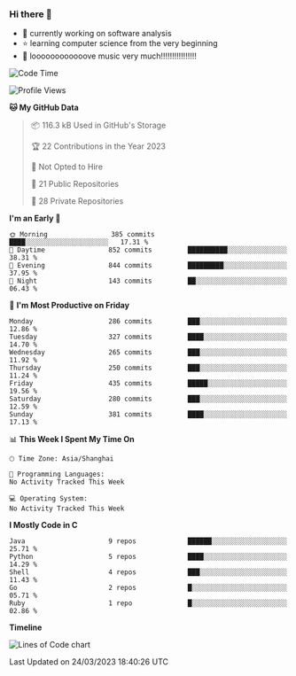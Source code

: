 ### Hi there 👋

<!--
**rbamb/rbamb** is a ✨ _special_ ✨ repository because its `README.md` (this file) appears on your GitHub profile.

Here are some ideas to get you started:

- 🔭 I’m currently working on ...
- 🌱 I’m currently learning ...
- 👯 I’m looking to collaborate on ...
- 🤔 I’m looking for help with ...
- 💬 Ask me about ...
- 📫 How to reach me: ...
- 😄 Pronouns: ...
- ⚡ Fun fact: ...
-->

* :rocket: currently working on software analysis
* :star: learning computer science from the very beginning
* :musical_note: loooooooooooove music very much!!!!!!!!!!!!!!!!

<!--START_SECTION:waka-->
![Code Time](http://img.shields.io/badge/Code%20Time-0%20secs-blue)

![Profile Views](http://img.shields.io/badge/Profile%20Views-1-blue)

**🐱 My GitHub Data** 

> 📦 116.3 kB Used in GitHub's Storage 
 > 
> 🏆 22 Contributions in the Year 2023
 > 
> 🚫 Not Opted to Hire
 > 
> 📜 21 Public Repositories 
 > 
> 🔑 28 Private Repositories 
 > 
**I'm an Early 🐤** 

```text
🌞 Morning                385 commits         ████░░░░░░░░░░░░░░░░░░░░░   17.31 % 
🌆 Daytime                852 commits         ██████████░░░░░░░░░░░░░░░   38.31 % 
🌃 Evening                844 commits         █████████░░░░░░░░░░░░░░░░   37.95 % 
🌙 Night                  143 commits         ██░░░░░░░░░░░░░░░░░░░░░░░   06.43 % 
```
📅 **I'm Most Productive on Friday** 

```text
Monday                   286 commits         ███░░░░░░░░░░░░░░░░░░░░░░   12.86 % 
Tuesday                  327 commits         ████░░░░░░░░░░░░░░░░░░░░░   14.70 % 
Wednesday                265 commits         ███░░░░░░░░░░░░░░░░░░░░░░   11.92 % 
Thursday                 250 commits         ███░░░░░░░░░░░░░░░░░░░░░░   11.24 % 
Friday                   435 commits         █████░░░░░░░░░░░░░░░░░░░░   19.56 % 
Saturday                 280 commits         ███░░░░░░░░░░░░░░░░░░░░░░   12.59 % 
Sunday                   381 commits         ████░░░░░░░░░░░░░░░░░░░░░   17.13 % 
```


📊 **This Week I Spent My Time On** 

```text
🕑︎ Time Zone: Asia/Shanghai

💬 Programming Languages: 
No Activity Tracked This Week

💻 Operating System: 
No Activity Tracked This Week
```

**I Mostly Code in C** 

```text
Java                     9 repos             ██████░░░░░░░░░░░░░░░░░░░   25.71 % 
Python                   5 repos             ████░░░░░░░░░░░░░░░░░░░░░   14.29 % 
Shell                    4 repos             ███░░░░░░░░░░░░░░░░░░░░░░   11.43 % 
Go                       2 repos             █░░░░░░░░░░░░░░░░░░░░░░░░   05.71 % 
Ruby                     1 repo              █░░░░░░░░░░░░░░░░░░░░░░░░   02.86 % 
```



**Timeline**

![Lines of Code chart](https://raw.githubusercontent.com/rbamb/rbamb/main/assets/bar_graph.png)


 Last Updated on 24/03/2023 18:40:26 UTC
<!--END_SECTION:waka-->
